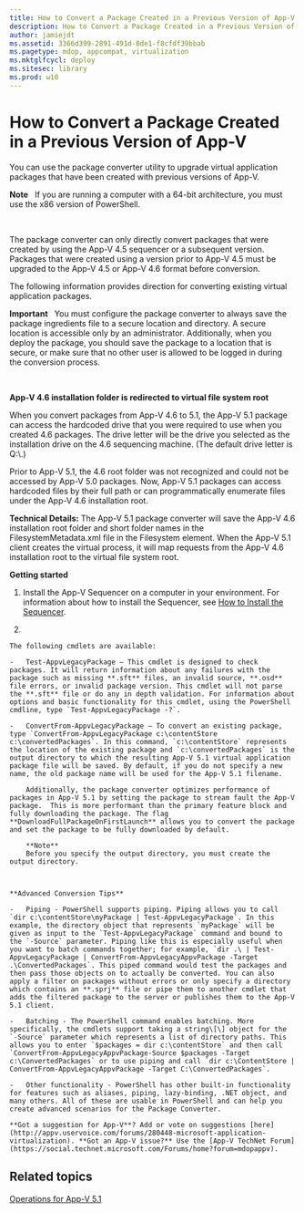 ```yaml
---
title: How to Convert a Package Created in a Previous Version of App-V
description: How to Convert a Package Created in a Previous Version of App-V
author: jamiejdt
ms.assetid: 3366d399-2891-491d-8de1-f8cfdf39bbab
ms.pagetype: mdop, appcompat, virtualization
ms.mktglfcycl: deploy
ms.sitesec: library
ms.prod: w10
---
```



# How to Convert a Package Created in a Previous Version of App-V


You can use the package converter utility to upgrade virtual application packages that have been created with previous versions of App-V.

**Note**  
If you are running a computer with a 64-bit architecture, you must use the x86 version of PowerShell.

 

The package converter can only directly convert packages that were created by using the App-V 4.5 sequencer or a subsequent version. Packages that were created using a version prior to App-V 4.5 must be upgraded to the App-V 4.5 or App-V 4.6 format before conversion.

The following information provides direction for converting existing virtual application packages.

**Important**  
You must configure the package converter to always save the package ingredients file to a secure location and directory. A secure location is accessible only by an administrator. Additionally, when you deploy the package, you should save the package to a location that is secure, or make sure that no other user is allowed to be logged in during the conversion process.

 

**App-V 4.6 installation folder is redirected to virtual file system root**

When you convert packages from App-V 4.6 to 5.1, the App-V 5.1 package can access the hardcoded drive that you were required to use when you created 4.6 packages. The drive letter will be the drive you selected as the installation drive on the 4.6 sequencing machine. (The default drive letter is Q:\\.)

Prior to App-V 5.1, the 4.6 root folder was not recognized and could not be accessed by App-V 5.0 packages. Now, App-V 5.1 packages can access hardcoded files by their full path or can programmatically enumerate files under the App-V 4.6 installation root.

**Technical Details:** The App-V 5.1 package converter will save the App-V 4.6 installation root folder and short folder names in the FilesystemMetadata.xml file in the Filesystem element. When the App-V 5.1 client creates the virtual process, it will map requests from the App-V 4.6 installation root to the virtual file system root.

**Getting started**

1.  Install the App-V Sequencer on a computer in your environment. For information about how to install the Sequencer, see [How to Install the Sequencer](appv-install-the-sequencer.md).

2.  

    The following cmdlets are available:

    -   Test-AppvLegacyPackage – This cmdlet is designed to check packages. It will return information about any failures with the package such as missing **.sft** files, an invalid source, **.osd** file errors, or invalid package version. This cmdlet will not parse the **.sft** file or do any in depth validation. For information about options and basic functionality for this cmdlet, using the PowerShell cmdline, type `Test-AppvLegacyPackage -?`.

    -   ConvertFrom-AppvLegacyPackage – To convert an existing package, type `ConvertFrom-AppvLegacyPackage c:\contentStore c:\convertedPackages`. In this command, `c:\contentStore` represents the location of the existing package and `c:\convertedPackages` is the output directory to which the resulting App-V 5.1 virtual application package file will be saved. By default, if you do not specify a new name, the old package name will be used for the App-V 5.1 filename.

        Additionally, the package converter optimizes performance of packages in App-V 5.1 by setting the package to stream fault the App-V package.  This is more performant than the primary feature block and fully downloading the package. The flag **DownloadFullPackageOnFirstLaunch** allows you to convert the package and set the package to be fully downloaded by default.

        **Note**  
        Before you specify the output directory, you must create the output directory.

         

    **Advanced Conversion Tips**

    -   Piping - PowerShell supports piping. Piping allows you to call `dir c:\contentStore\myPackage | Test-AppvLegacyPackage`. In this example, the directory object that represents `myPackage` will be given as input to the `Test-AppvLegacyPackage` command and bound to the `-Source` parameter. Piping like this is especially useful when you want to batch commands together; for example, `dir .\ | Test-AppvLegacyPackage | ConvertFrom-AppvLegacyAppvPackage -Target .\ConvertedPackages`. This piped command would test the packages and then pass those objects on to actually be converted. You can also apply a filter on packages without errors or only specify a directory which contains an **.sprj** file or pipe them to another cmdlet that adds the filtered package to the server or publishes them to the App-V 5.1 client.

    -   Batching - The PowerShell command enables batching. More specifically, the cmdlets support taking a string\[\] object for the `-Source` parameter which represents a list of directory paths. This allows you to enter `$packages = dir c:\contentStore` and then call `ConvertFrom-AppvLegacyAppvPackage-Source $packages -Target c:\ConvertedPackages` or to use piping and call `dir c:\ContentStore | ConvertFrom-AppvLegacyAppvPackage -Target C:\ConvertedPackages`.

    -   Other functionality - PowerShell has other built-in functionality for features such as aliases, piping, lazy-binding, .NET object, and many others. All of these are usable in PowerShell and can help you create advanced scenarios for the Package Converter.

    **Got a suggestion for App-V**? Add or vote on suggestions [here](http://appv.uservoice.com/forums/280448-microsoft-application-virtualization). **Got an App-V issue?** Use the [App-V TechNet Forum](https://social.technet.microsoft.com/Forums/home?forum=mdopappv).

## Related topics


[Operations for App-V 5.1](appv-operations.md)

 

 






